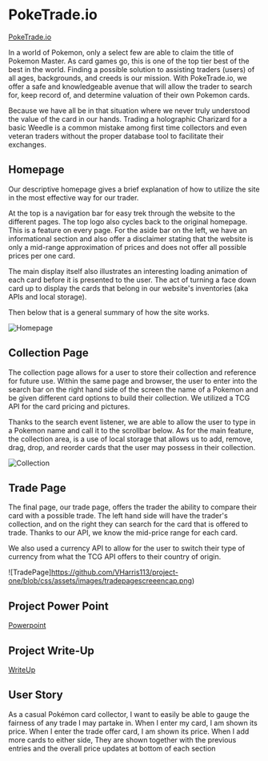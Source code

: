 # PokeTrade.io
[PokeTrade.io](https://vharris113.github.io/poketrade/)

In a world of Pokemon, only a select few are able to claim the title of Pokemon Master. As card games go, this is one of the top tier best of the best in the world. Finding a possible solution to assisting traders (users) of all ages, backgrounds, and creeds is our mission. With PokeTrade.io, we offer a safe and knowledgeable avenue that will allow the trader to search for, keep record of, and determine valuation of their own Pokemon cards.

Because we have all be in that situation where we never truly understood the value of the card in our hands. Trading a holographic Charizard for a basic Weedle is a common mistake among first time collectors and even veteran traders without the proper database tool to facilitate their exchanges. 


## Homepage
Our descriptive homepage gives a brief explanation of how to utilize the site in the most effective way for our trader.

At the top is a navigation bar for easy trek through the website to the different pages. The top logo also cycles back to the original homepage. This is a feature on every page. For the aside bar on the left, we have an informational section and also offer a disclaimer stating that the website is only a mid-range approximation of prices and does not offer all possible prices per one card.

The main display itself also illustrates an interesting loading animation of each card before it is presented to the user. The act of turning a face down card up to display the cards that belong in our website's inventories (aka APIs and local storage).

Then below that is a general summary of how the site works.

![Homepage](https://github.com/VHarris113/project-one/blob/css/assets/images/homepagescreencap.png)

## Collection Page

The collection page allows for a user to store their collection and reference for future use. Within the same page and browser, the user to enter into the search bar on the right hand side of the screen the name of a Pokemon and be given different card options to build their collection. We utilized a TCG API for the card pricing and pictures.

Thanks to the search event listener, we are able to allow the user to type in a Pokemon name and call it to the scrollbar below. As for the main feature, the collection area, is a use of local storage that allows us to add, remove, drag, drop, and reorder cards that the user may possess in their collection.

![Collection](https://github.com/VHarris113/project-one/blob/css/assets/images/collectionscreencap.png)

## Trade Page
The final page, our trade page, offers the trader the ability to compare their card with a possible trade. The left hand side will have the trader's collection, and on the right they can search for the card that is offered to trade. Thanks to our API, we know the mid-price range for each card.

We also used a currency API to allow for the user to switch their type of currency from what the TCG API offers to their country of origin.

![TradePage]https://github.com/VHarris113/project-one/blob/css/assets/images/tradepagescreeencap.png)

## Project Power Point

[Powerpoint](https://docs.google.com/presentation/d/1tFDCFZOsQXqhEw5AcOgcuTWOFOB8EoEqvgU1PnOcYp8/edit?usp=sharing)

## Project Write-Up

[WriteUp](https://docs.google.com/document/d/1fbGN89AT4pLlzJpwJzzMMB8eXXHgcqRt7GQZ97eBr9o/edit?usp=sharing)

## User Story

As a casual Pokémon card collector,
I want to easily be able to gauge the fairness of any trade I may partake in.
When I enter my card,
I am shown its price.
When I enter the trade offer card,
I am shown its price.
When I add more cards to either side,
They are shown together with the previous entries and the overall price updates at bottom of each section
